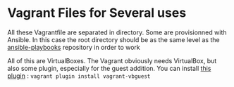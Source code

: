 Vagrant  Files for Several uses
===============================

All these Vagrantfile are separated in directory.
Some are provisionned with Ansible. In this case the root directory should be as the same level as the [ansible-playbooks](https://github.com/drkms/ansible-playbooks) repository in order to work

All of this are VirtualBoxes. The Vagrant obviously needs VirtualBox, but also some plugin, especially for the guest addition. You can install [this plugin](https://github.com/dotless-de/vagrant-vbguest) :
``` vagrant plugin install vagrant-vbguest ```
